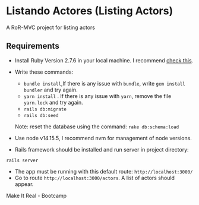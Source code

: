 # Listando Actores (Listing Actors)

A RoR-MVC project for listing actors

## Requirements
- Install Ruby Version 2.7.6 in your local machine. I recommend [check this](https://rubyinstaller.org/downloads/).
- Write these commands:
  * `bundle install`,If there is any issue with `bundle`, write `gem install bundler` and try again.
  * `yarn install` . If there is any issue with `yarn`, remove the file `yarn.lock` and try again.
  * `rails db:migrate`
  * `rails db:seed`

  Note: reset the database using the command: `rake db:schema:load`

- Use node v14.15.5, I recommend nvm for management of node versions.

- Rails framework should be installed and run server in project directory:

```
rails server
```

- The app must be running with this default route: `http://localhost:3000/`
- Go to route `http://localhost:3000/actors`. A list of actors should appear.

Make It Real - Bootcamp


